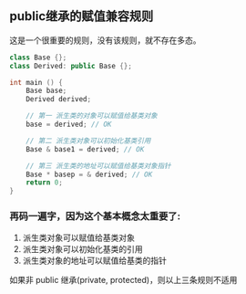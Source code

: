 ## public继承的赋值兼容规则

这是一个很重要的规则，没有该规则，就不存在多态。

```c++
class Base {};
class Derived: public Base {};

int main () {
    Base base;
    Derived derived;

    // 第一 派生类的对象可以赋值给基类对象
    base = derived; // OK

    // 第二 派生类对象可以初始化基类引用
    Base & base1 = derived; // OK

    // 第三 派生类的地址可以赋值给基类对象指针
    Base * basep = & derived; // OK
    return 0;
}
```

### 再码一遍字，因为这个基本概念太重要了:

1. 派生类对象可以赋值给基类对象
2. 派生类对象可以初始化基类的引用
3. 派生类对象的地址可以赋值给基类的指针

如果非 public 继承(private, protected)，则以上三条规则不适用
